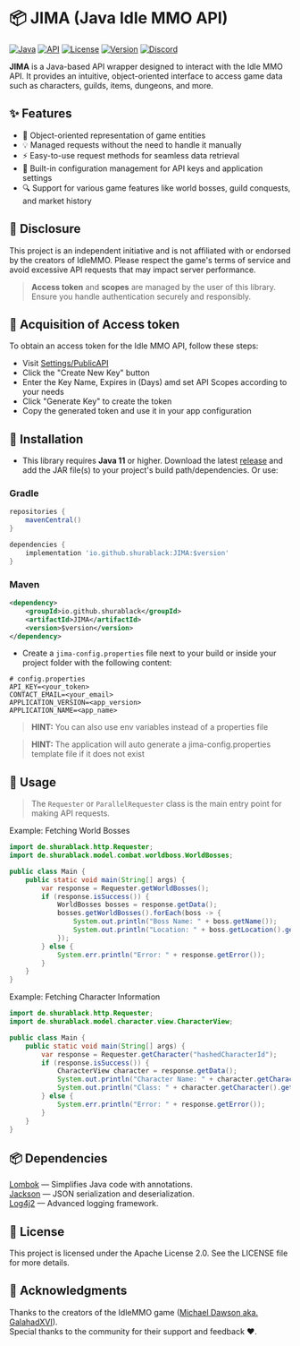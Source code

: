 [Java]: https://img.shields.io/badge/Java%2011-rgb(235%2C%20149%2C%2042)?style=for-the-badge
[API]: https://img.shields.io/badge/API-Wrapper-blue?style=for-the-badge
[License]: https://img.shields.io/badge/License-Apache%202.0-white?style=for-the-badge
[Version]: https://img.shields.io/github/v/release/ShuraBlack/jima?display_name=tag&style=for-the-badge&color=green
[Discord]: https://img.shields.io/badge/Discord-shurablack-rgb(2%2C%20187%2C%20249)?style=for-the-badge&logo=discord&logoColor=rgb(2%2C%20187%2C%20249)

# 📦 JIMA (Java Idle MMO API)

[![Java][]][Java]
[![API][]][API]
[![License][]][License]
[![Version][]][Version]
[![Discord][]][Discord]

**JIMA** is a Java-based API wrapper designed to interact with the Idle MMO API. It provides an intuitive, object-oriented interface to access game data such as characters, guilds, items, dungeons, and more.

## ✨ Features

- 🧱 Object-oriented representation of game entities
- 💡 Managed requests without the need to handle it manually   
- ⚡ Easy-to-use request methods for seamless data retrieval
- 💾 Built-in configuration management for API keys and application settings
- 🔍 Support for various game features like world bosses, guild conquests, and market history

## 📑 Disclosure
This project is an independent initiative and is not affiliated with or endorsed by the creators of IdleMMO. Please respect the game's terms of service and avoid excessive API requests that may impact server performance.
> **Access token** and **scopes** are managed by the user of this library. Ensure you handle authentication securely and responsibly.

## 🔑 Acquisition of Access token
To obtain an access token for the Idle MMO API, follow these steps:
- Visit [Settings/PublicAPI](https://web.idle-mmo.com/settings/api)
- Click the "Create New Key" button
- Enter the Key Name, Expires in (Days) amd set API Scopes according to your needs
- Click "Generate Key" to create the token
- Copy the generated token and use it in your app configuration

## 🔧 Installation
- This library requires **Java 11** or higher. Download the latest [release](https://github.com/ShuraBlack/JIMA/releases) and add the JAR file(s) to your project's build path/dependencies. Or use:<br>
### Gradle
```gradle
repositories {
    mavenCentral()
}

dependencies {
    implementation 'io.github.shurablack:JIMA:$version'
}
```

### Maven
```xml
<dependency>
    <groupId>io.github.shurablack</groupId>
    <artifactId>JIMA</artifactId>
    <version>$version</version>
</dependency>
```
- Create a `jima-config.properties` file next to your build or inside your project folder with the following content:
```
# config.properties
API_KEY=<your_token>
CONTACT_EMAIL=<your_email>
APPLICATION_VERSION=<app_version>
APPLICATION_NAME=<app_name>
```
> **HINT:** You can also use env variables instead of a properties file

> **HINT:** The application will auto generate a jima-config.properties template file if it does not exist

## 🧪 Usage

> The `Requester` or `ParallelRequester` class is the main entry point for making API requests.

Example: Fetching World Bosses
```java
import de.shurablack.http.Requester;
import de.shurablack.model.combat.worldboss.WorldBosses;

public class Main {
    public static void main(String[] args) {
        var response = Requester.getWorldBosses();
        if (response.isSuccess()) {
            WorldBosses bosses = response.getData();
            bosses.getWorldBosses().forEach(boss -> {
                System.out.println("Boss Name: " + boss.getName());
                System.out.println("Location: " + boss.getLocation().getName());
            });
        } else {
            System.err.println("Error: " + response.getError());
        }
    }
}
```

Example: Fetching Character Information
```java
import de.shurablack.http.Requester;
import de.shurablack.model.character.view.CharacterView;

public class Main {
    public static void main(String[] args) {
        var response = Requester.getCharacter("hashedCharacterId");
        if (response.isSuccess()) {
            CharacterView character = response.getData();
            System.out.println("Character Name: " + character.getCharacter().getName());
            System.out.println("Class: " + character.getCharacter().getClassType());
        } else {
            System.err.println("Error: " + response.getError());
        }
    }
}
```

## 📦 Dependencies
[Lombok](https://projectlombok.org/) — Simplifies Java code with annotations. <br>
[Jackson](https://github.com/FasterXML/jackson) — JSON serialization and deserialization. <br>
[Log4j2](https://logging.apache.org/log4j/2.x/) — Advanced logging framework. <br>

## 📜 License
This project is licensed under the Apache License 2.0.
See the LICENSE file for more details.

## 🙏 Acknowledgments
Thanks to the creators of the IdleMMO game ([Michael Dawson aka. GalahadXVI](https://github.com/GalahadXVI)). <br>
Special thanks to the community for their support and feedback ❤️.
